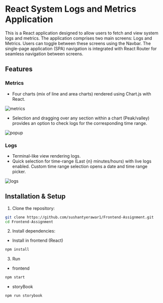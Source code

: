 # React System Logs and Metrics Application

This is a React application designed to allow users to fetch and view system logs and metrics. The application comprises two main screens: Logs and Metrics.
Users can toggle between these screens using the Navbar. The single-page application (SPA) navigation is integrated with React Router for seamless navigation between screens.

## Features

### Metrics

- Four charts (mix of line and area charts) rendered using Chart.js with React.

![metrics](https://github.com/sushantyerawar1/Frontend-Assignment/assets/84599862/1ec7829b-63c1-485a-b9d6-3046b114c282)

- Selection and dragging over any section within a chart (Peak/valley) provides an option to check logs for the corresponding time range.

![popup](https://github.com/sushantyerawar1/Frontend-Assignment/assets/84599862/d193982c-2d38-4b3c-823c-ecf73524731d)

### Logs

- Terminal-like view rendering logs.
- Quick selection for time-range (Last {n} minutes/hours) with live logs enabled. Custom time range selection opens a date and time range picker.

![logs](https://github.com/sushantyerawar1/Frontend-Assignment/assets/84599862/a7cccd2e-e6c1-49d1-b490-6e16daabd519)

## Installation & Setup

1. Clone the repository:

```bash
git clone https://github.com/sushantyerawar1/Frontend-Assignment.git
cd Frontend-Assignment
```

2. Install dependencies:

- Install in frontend (React)

```bash
npm install
```

3. Run

- frontend

```bash
npm start
```

- storyBook

```bash
npm run storybook
```
